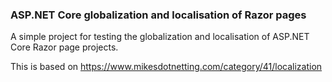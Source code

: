 ### ASP.NET Core globalization and localisation of Razor pages

A simple project for testing the globalization and localisation of ASP.NET Core Razor page projects.

This is based on https://www.mikesdotnetting.com/category/41/localization
